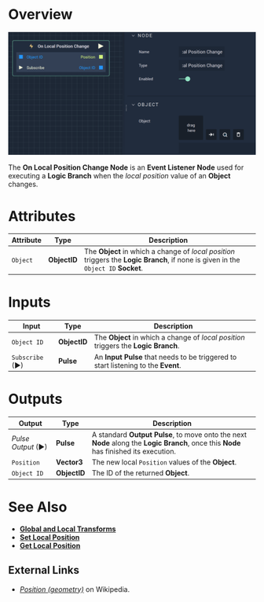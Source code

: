 # Overview

![The On Local Position Change Node.](../../../.gitbook/assets/onlocalpositionchange.png)

The **On Local Position Change Node** is an **Event Listener** **Node** used for executing a **Logic Branch** when the *local position* value of an **Object** changes.
 

# Attributes

|Attribute|Type|Description|
|---|---|---|
|`Object`|**ObjectID**|The **Object** in which a change of *local position* triggers the **Logic Branch**, if none is given in the `Object ID` **Socket**.|


# Inputs

|Input|Type|Description|
|---|---|---|
|`Object ID`|**ObjectID**| The **Object** in which a change of *local position* triggers the **Logic Branch**.|
|`Subscribe` (►)|**Pulse**| An **Input Pulse** that needs to be triggered to start listening to the **Event**.  |

# Outputs

|Output|Type|Description|
|---|---|---|
|*Pulse Output* (►)|**Pulse**|A standard **Output Pulse**, to move onto the next **Node** along the **Logic Branch**, once this **Node** has finished its execution.|
|`Position`|**Vector3**| The new local `Position` values of the **Object**.|
|`Object ID`|**ObjectID**|The ID of the returned **Object**.|

# See Also

* [**Global and Local Transforms**](../../../getting-started/whats-new-20221.md#global-and-local-transforms)
* [**Set Local Position**](../../incari/object/set-local-position.md)
* [**Get Local Position**](../../incari/object/get-local-position.md)

## External Links

* [_Position \(geometry\)_](https://en.wikipedia.org/wiki/Position_%28geometry%29) on Wikipedia.